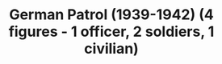 ---
layout: product
title: "German Patrol (1939-1942) (4 figures - 1 officer, 2 soldiers, 1 civilian)                                                                                          "
price: "TBA" 
desc: "Maketa"
img_path: "/assets/img/ICM 35561.webp"
brand: "N/A"
available: false
special_offer: false
new: false
soon: false
cat: "010000"
subcat: "013600"
subsubcat: "0N/A"
sifra: "ICM 35561"
popular: false
spec: false
---